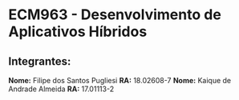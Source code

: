 # ECM963 - Desenvolvimento de Aplicativos Híbridos

## Integrantes:

**Nome:** Filipe dos Santos Pugliesi **RA:** 18.02608-7
**Nome:** Kaique de Andrade Almeida  **RA:** 17.01113-2
